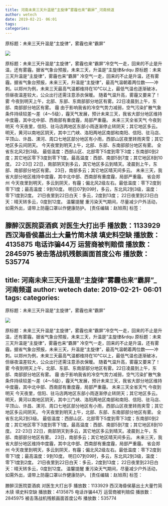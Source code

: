 ```yaml
---
title: 河南未来三天升温是“主旋律”雾霾也来“霸屏”_河南频道
author: wetech
date: 2019-02-21- 06:01
tags: 
categories: 
---
```

原标题：未来三天升温是“主旋律”，雾霾也来“霸屏”
<!-- more -->
                
<img align="center" border="0" src="http://p2.ifengimg.com/a/2016/0810/204c433878d5cf9size1_w16_h16.png" />
                
            
原标题：未来三天升温是“主旋律”，雾霾也来“霸屏”冷空气一走，回来的不止是升温，还有雾霾。据省气象台预报，未来三天，升温是“主旋律&rdqu
原标题：未来三天升温是“主旋律”，雾霾也来“霸屏”
冷空气一走，回来的不止是升温，还有雾霾。据省气象台预报，未来三天，升温是“主旋律”，最高气温朝着两位数——冲刺。以郑州为例，未来三天最高气温都维持在10℃以上，最低气温也逐渐破冰，但昼夜温差较大，公众出行还需注意添衣保暖。
随着气温升高，雾霾又要来了！
雾
今夜到明天上午，北部、东部、东南部部分地区有雾。22日凌晨到上午，东部、南部部分地区有雾。
霾
由于影响我省的冷空气势力减弱，空气污染扩散气象条件持续较差～差（4～5级），霾天气发展，预计未来三天，我省大部分地区维持中度霾，其中北中部、西南部有重度霾，局部严重霾。
未来三天全省天气
今夜到明天
今天夜里，信阳、驻马店两地区东部小雨逐渐停止转阴天；其它地区多云。明天，黄河以南地区阴天，其中三门峡、洛阳两地区南部和南阳、信阳、驻马店、平顶山、许昌、漯河、周口七地区部分地区有小雨，西部山区夜里转雨夹雪；其它地区多云间阴天。
今天夜里到明天上午，北部、东部、东南部部分地区有雾。
全省东北风2到3级。
最低温度：西部山区、北部零下5度到零下3度；东南部0到2度；其它地区零下3度到零下1度。最高温度：西部、南部5到7度；其它地区8到10度。
22-23日
22日，南部阴天到多云，其它地区多云到晴天。凌晨到上午，东部、南部部分地区有雾。
23日，南部多云；其它地区晴天间多云。
未来三天，我省大部分地区维持中度霾，其中北中部、西南部有重度霾，局部严重霾。
省会郑州
今天夜里到明天，多云到阴天，有霾；偏北风2级左右。最低温度：零下2度到零下1度；最高温度：9到10度。
明日07到09时，多云，东北风2到3级，温度：零下1度到2度。
21日夜里到22日白天：多云，2度到13度；
22日夜里到23日白天：晴天转多云，0度到12度。
温馨提醒
重污染天气期间，尽量减少户外活动，如需外出，请带上防霾口罩以作健康防护。
[责任编辑：赵旭燕]
标签：
 
             
滕醉汉医院耍酒疯 对医生大打出手
播放数：1133929
西汉海昏侯墓出土大量竹简木牍 填史料空缺
播放数：4135875
电话诈骗44万 运营商被判赔偿
播放数：2845975
被击落战机残骸画面首度公布
播放数：535774
---
title: 河南未来三天升温是“主旋律”雾霾也来“霸屏”_河南频道
author: wetech
date: 2019-02-21- 06:01
tags: 
categories: 
---
原标题：未来三天升温是“主旋律”，雾霾也来“霸屏”
<!-- more -->
                
<img align="center" border="0" src="http://p2.ifengimg.com/a/2016/0810/204c433878d5cf9size1_w16_h16.png" />
                
            
原标题：未来三天升温是“主旋律”，雾霾也来“霸屏”冷空气一走，回来的不止是升温，还有雾霾。据省气象台预报，未来三天，升温是“主旋律&rdqu
原标题：未来三天升温是“主旋律”，雾霾也来“霸屏”
冷空气一走，回来的不止是升温，还有雾霾。据省气象台预报，未来三天，升温是“主旋律”，最高气温朝着两位数——冲刺。以郑州为例，未来三天最高气温都维持在10℃以上，最低气温也逐渐破冰，但昼夜温差较大，公众出行还需注意添衣保暖。
随着气温升高，雾霾又要来了！
雾
今夜到明天上午，北部、东部、东南部部分地区有雾。22日凌晨到上午，东部、南部部分地区有雾。
霾
由于影响我省的冷空气势力减弱，空气污染扩散气象条件持续较差～差（4～5级），霾天气发展，预计未来三天，我省大部分地区维持中度霾，其中北中部、西南部有重度霾，局部严重霾。
未来三天全省天气
今夜到明天
今天夜里，信阳、驻马店两地区东部小雨逐渐停止转阴天；其它地区多云。明天，黄河以南地区阴天，其中三门峡、洛阳两地区南部和南阳、信阳、驻马店、平顶山、许昌、漯河、周口七地区部分地区有小雨，西部山区夜里转雨夹雪；其它地区多云间阴天。
今天夜里到明天上午，北部、东部、东南部部分地区有雾。
全省东北风2到3级。
最低温度：西部山区、北部零下5度到零下3度；东南部0到2度；其它地区零下3度到零下1度。最高温度：西部、南部5到7度；其它地区8到10度。
22-23日
22日，南部阴天到多云，其它地区多云到晴天。凌晨到上午，东部、南部部分地区有雾。
23日，南部多云；其它地区晴天间多云。
未来三天，我省大部分地区维持中度霾，其中北中部、西南部有重度霾，局部严重霾。
省会郑州
今天夜里到明天，多云到阴天，有霾；偏北风2级左右。最低温度：零下2度到零下1度；最高温度：9到10度。
明日07到09时，多云，东北风2到3级，温度：零下1度到2度。
21日夜里到22日白天：多云，2度到13度；
22日夜里到23日白天：晴天转多云，0度到12度。
温馨提醒
重污染天气期间，尽量减少户外活动，如需外出，请带上防霾口罩以作健康防护。
[责任编辑：赵旭燕]
标签：
 
             
滕醉汉医院耍酒疯 对医生大打出手
播放数：1133929
西汉海昏侯墓出土大量竹简木牍 填史料空缺
播放数：4135875
电话诈骗44万 运营商被判赔偿
播放数：2845975
被击落战机残骸画面首度公布
播放数：535774
